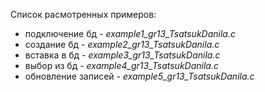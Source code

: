 Список расмотренных примеров:
- подключение бд - *example1_gr13_TsatsukDanila.c*
- создание бд - *example2_gr13_TsatsukDanila.c*
- вставка в бд - *example3_gr13_TsatsukDanila.c*
- выбор из бд - *example4_gr13_TsatsukDanila.c*
- обновление записей - *example5_gr13_TsatsukDanila.c*
